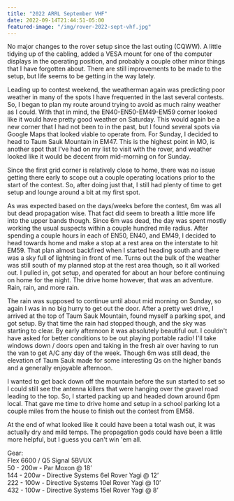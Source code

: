```yaml
---
title: "2022 ARRL September VHF"
date: 2022-09-14T21:44:51-05:00
featured-image: "/img/rover-2022-sept-vhf.jpg"
---
```


No major changes to the rover setup since the last outing (CQWW).  A little
tidying up of the cabling, added a VESA mount for one of the computer
displays in the operating position, and probably a couple other minor things
that I have forgotten about.  There are still improvements to be made to
the setup, but life seems to be getting in the way lately.

Leading up to contest weekend, the weatherman again was predicting poor
weather in many of the spots I have frequented in the last several contests.
So, I began to plan my route around trying to avoid as much rainy weather
as I could.  With that in mind, the EN40-EN50-EM49-EM59 corner looked like
it would have pretty good weather on Saturday.  This would again be a new
corner that I had not been to in the past, but I found several spots via
Google Maps that looked viable to operate from.  For Sunday, I decided to
head to Taum Sauk Mountain in EM47.  This is the highest point in MO, is
another spot that I've had on my list to visit with the rover, and weather
looked like it would be decent from mid-morning on for Sunday.

Since the first grid corner is relatively close to home, there was no issue
getting there early to scope out a couple operating locations prior to the
start of the contest.  So, after doing just that, I still had plenty of time
to get setup and lounge around a bit at my first spot.

As was expected based on the days/weeks before the contest, 6m was all but
dead propagation wise.  That fact did seem to breath a little more life into
the upper bands though.  Since 6m was dead, the day was spent mostly working
the usual suspects within a couple hundred mile radius.  After spending a
couple hours in each of EN50, EN40, and EM49,  I decided to head towards
home and make a stop at a rest area on the interstate to hit EM59.  That
plan almost backfired when I started heading south and there was a sky
full of lightning in front of me.  Turns out the bulk of the weather was
still south of my planned stop at the rest area though, so it all worked out.
I pulled in, got setup, and operated for about an hour before continuing on
home for the night.  The drive home however, that was an adventure.  Rain,
rain, and more rain.

The rain was supposed to continue until about mid morning on Sunday, so
again I was in no big hurry to get out the door.  After a pretty wet drive,
I arrived at the top of Taum Sauk Mountain, found myself a parking spot, and
got setup.  By that time the rain had stopped though, and the sky was
starting to clear.  By early afternoon it was absolutely beautiful out. I
couldn't have asked for better conditions to be out playing portable radio!
I'll take windows down / doors open and taking in the fresh air over having
to run the van to get A/C any day of the week.  Though 6m was still dead,
the elevation of Taum Sauk made for some interesting Qs on the higher bands
and a generally enjoyable afternoon.

I wanted to get back down off the mountain before the sun started to set
so I could still see the antenna killers that were hanging over the gravel
road leading to the top.  So, I started packing up and headed down around
6pm local.  That gave me time to drive home and setup in a school parking
lot a couple miles from the house to finish out the contest from EM58.

At the end of what looked like it could have been a total wash out, it was
actually dry and mild temps.  The propagation gods could have been a little
more helpful, but I guess you can't win 'em all.

Gear:\
Flex 6600 / Q5 Signal 5BVUX\
50  - 200w - Par Moxon @ 18’\
144 - 200w - Directive Systems  6el Rover Yagi @ 12’\
222 - 100w - Directive Systems 10el Rover Yagi @ 10’\
432 - 100w - Directive Systems 15el Rover Yagi @ 8’
